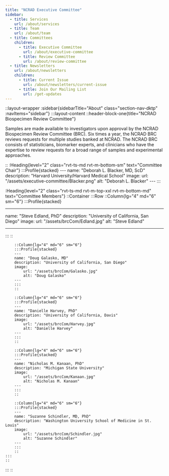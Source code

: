 ```yaml
---
title: "NCRAD Executive Committee"
sidebar:
  - title: Services
    url: /about/services
  - title: Team
    url: /about/team
  - title: Committees
    children:
      - title: Executive Committee
        url: /about/executive-committee
      - title: Review Committee
        url: /about/review-committee
  - title: Newsletters
    url: /about/newsletters
    children:
      - title: Current Issue
        url: /about/newsletters/current-issue
      - title: Join Our Mailing List
        url: /get-updates
---
```


::layout-wrapper
:sidebar{sidebarTitle="About" class="section-nav-dktp" :navItems="sidebar"}
:::layout-content
::header-block-one{title="NCRAD Biospecimen Review Committee"}

<p>Samples are made available to investigators upon approval by the NCRAD Biospecimen Review Committee (BRC).  Six times a year, the NCRAD BRC reviews requests for multiple studies banked at NCRAD.  The NCRAD BRC consists of statisticians, biomarker experts, and clinicians who have the expertise to review requests for a broad range of samples and experimental approaches.</p>
::
:Heading{level="2" class="rvt-ts-md rvt-m-bottom-sm" text="Committee Chair"}
    :::Profile{stacked}
    ---
    name: "Deborah L. Blacker, MD, ScD"
    description: "Harvard University/Harvard Medical School"
    image:
        url: "/assets/executive-committee/Blacker.png"
        alt: "Deborah L. Blacker"
    ---
    :::

:Heading{level="2" class="rvt-ts-md rvt-m-top-xxl rvt-m-bottom-md" text="Committee Members"}
::Container
:::Row
::Column{lg="4" md="6" sm="6"}
:::Profile{stacked}

---

name: "Steve Edland, PhD"
description: "University of California, San Diego"
image:
url: "/assets/brcCom/Edland.jpg"
alt: "Steve Edland"

---

:::
::

        ::Column{lg="4" md="6" sm="6"}
        :::Profile{stacked}
        ---
        name: "Doug Galasko, MD"
        description: "University of California, San Diego"
        image:
            url: "/assets/brcCom/Galasko.jpg"
            alt: "Doug Galasko"
        ---
        :::
        ::

        ::Column{lg="4" md="6" sm="6"}
        :::Profile{stacked}
        ---
        name: "Danielle Harvey, PhD"
        description: "University of California, Davis"
        image:
            url: "/assets/brcCom/Harvey.jpg"
            alt: "Danielle Harvey"
        ---
        :::
        ::

        ::Column{lg="4" md="6" sm="6"}
        :::Profile{stacked}
        ---
        name: "Nicholas M. Kanaan, PhD"
        description: "Michigan State University"
        image:
            url: "/assets/brcCom/Kanaan.jpg"
            alt: "Nicholas M. Kanaan"
        ---
        :::
        ::

        ::Column{lg="4" md="6" sm="6"}
        :::Profile{stacked}
        ---
        name: "Suzanne Schindler, MD, PhD"
        description: "Washington University School of Medicine in St. Louis"
        image:
            url: "/assets/brcCom/Schindler.jpg"
            alt: "Suzanne Schindler"
        ---
        :::
        ::
    :::
    ::

:::
::
